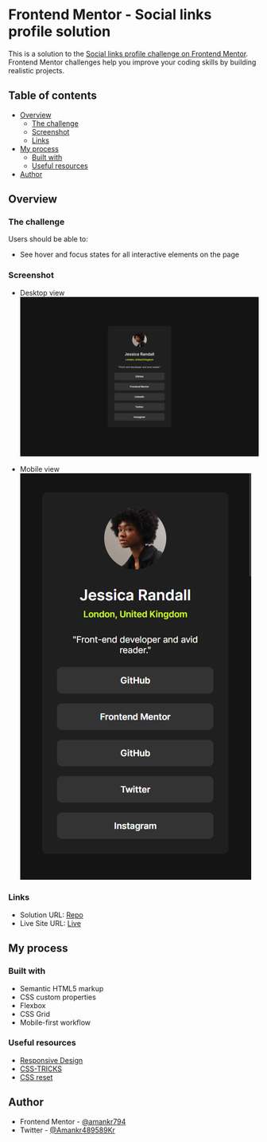 # Frontend Mentor - Social links profile solution

This is a solution to the [Social links profile challenge on Frontend Mentor](https://www.frontendmentor.io/challenges/social-links-profile-UG32l9m6dQ). Frontend Mentor challenges help you improve your coding skills by building realistic projects.

## Table of contents

- [Overview](#overview)
  - [The challenge](#the-challenge)
  - [Screenshot](#screenshot)
  - [Links](#links)
- [My process](#my-process)
  - [Built with](#built-with)
  - [Useful resources](#useful-resources)
- [Author](#author)

## Overview

### The challenge

Users should be able to:

- See hover and focus states for all interactive elements on the page

### Screenshot

- Desktop view
  ![page](./design/destkop-design.jpg)

- Mobile view
  ![page](./design/mobile-view.png)

### Links

- Solution URL: [Repo](https://your-solution-url.com)
- Live Site URL: [Live](https://ak-social-links-profile.netlify.app/)

## My process

### Built with

- Semantic HTML5 markup
- CSS custom properties
- Flexbox
- CSS Grid
- Mobile-first workflow

### Useful resources

- [Responsive Design](https://fedmentor.dev/posts/responsive-meaning/)
- [CSS-TRICKS](https://css-tricks.com/snippets/css/complete-guide-grid/)
- [CSS reset](https://piccalil.li/blog/a-more-modern-css-reset/)

## Author

- Frontend Mentor - [@amankr794](https://www.frontendmentor.io/profile/amankr794)
- Twitter - [@Amankr489589Kr](https://twitter.com/Amankr489589Kr)
